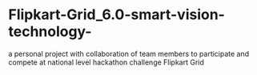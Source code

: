 # Flipkart-Grid_6.0-smart-vision-technology-
a personal project with collaboration of team members to participate and compete at national level hackathon challenge Flipkart Grid
